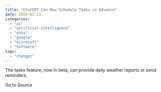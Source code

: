 ```yaml
---
title: "ChatGPT Can Now Schedule Tasks in Advance"
date: 2025-01-17
categories: 
  - "ai"
  - "artificial-intelligence"
  - "data"
  - "google"
  - "microsoft"
  - "software"
tags: 
  - "chatgpt"
---
```


The tasks feature, now in beta, can provide daily weather reports or send reminders.

Go to Source
